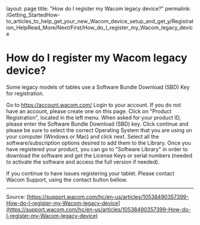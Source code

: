 layout: page
title: "How do I register my Wacom legacy device?"
permalink: /Getting_StartedHow-to_articles_to_help_get_your_new_Wacom_device_setup_and_get_y/Registration_HelpRead_More/Next/First/How_do_I_register_my_Wacom_legacy_device

# How do I register my Wacom legacy device?

Some legacy models of tables use a Software Bundle Download (SBD) Key for registration. 

Go to https://account.wacom.com/
Login to your account. If you do not have an account, please create one on this page.
Click on "Product Registration", located in the left menu.
When asked for your product ID, please enter the Software Bundle Download (SBD) key.
Click continue and please be sure to select the correct Operating System that you are using on your computer (Windows or Mac) and click next.
Select all the software/subscription options desired to add them to the Library.
Once you have registered your product, you can go to "Software Library" in order to download the software and get the License Keys or serial numbers (needed to activate the software and access the full version if needed).



If you continue to have issues registering your tablet. Please contact Wacom Support, using the contact button bellow.

---
Source: [https://support.wacom.com/hc/en-us/articles/10538490357399-How-do-I-register-my-Wacom-legacy-device](https://support.wacom.com/hc/en-us/articles/10538490357399-How-do-I-register-my-Wacom-legacy-device)
